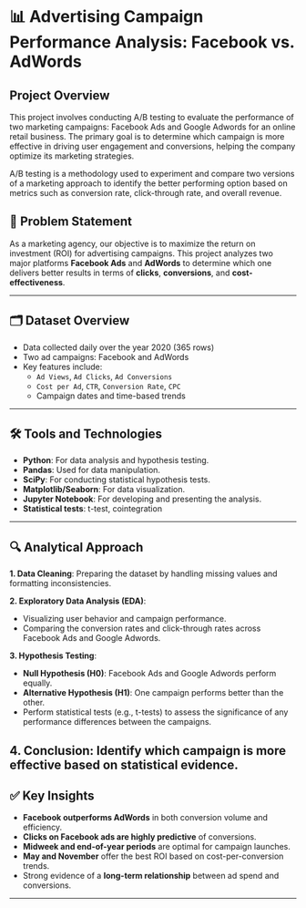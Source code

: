 # 📊 Advertising Campaign Performance Analysis: Facebook vs. AdWords

## Project Overview
This project involves conducting A/B testing to evaluate the performance of two marketing campaigns: Facebook Ads and Google Adwords for an online retail business. The primary goal is to determine which campaign is more effective in driving user engagement and conversions, helping the company optimize its marketing strategies.

A/B testing is a methodology used to experiment and compare two versions of a marketing approach to identify the better performing option based on metrics such as conversion rate, click-through rate, and overall revenue.

## 🧩 Problem Statement
As a marketing agency, our objective is to maximize the return on investment (ROI) for advertising campaigns. This project analyzes two major platforms **Facebook Ads** and **AdWords** to determine which one delivers better results in terms of **clicks**, **conversions**, and **cost-effectiveness**. 

---

## 🗂️ Dataset Overview
- Data collected daily over the year 2020 (365 rows)
- Two ad campaigns: Facebook and AdWords
- Key features include:
  - `Ad Views`, `Ad Clicks`, `Ad Conversions`
  - `Cost per Ad`, `CTR`, `Conversion Rate`, `CPC`
  - Campaign dates and time-based trends

---

## 🛠️ Tools and Technologies 
- **Python**: For data analysis and hypothesis testing.
- **Pandas**: Used for data manipulation.
- **SciPy**: For conducting statistical hypothesis tests.
- **Matplotlib/Seaborn**: For data visualization.
- **Jupyter Notebook**: For developing and presenting the analysis.
- **Statistical tests**: t-test, cointegration


---

## 🔍 Analytical Approach

**1. Data Cleaning**: Preparing the dataset by handling missing values and formatting inconsistencies.

**2. Exploratory Data Analysis (EDA)**: 
- Visualizing user behavior and campaign performance.
- Comparing the conversion rates and click-through rates across Facebook Ads and Google Adwords.

**3. Hypothesis Testing**:
- **Null Hypothesis (H0)**: Facebook Ads and Google Adwords perform equally.
- **Alternative Hypothesis (H1)**: One campaign performs better than the other.
- Perform statistical tests (e.g., t-tests) to assess the significance of any performance differences between the campaigns.

**4. Conclusion**: Identify which campaign is more effective based on statistical evidence.
---

## ✅ Key Insights
- **Facebook outperforms AdWords** in both conversion volume and efficiency.
- **Clicks on Facebook ads are highly predictive** of conversions.
- **Midweek and end-of-year periods** are optimal for campaign launches.
- **May and November** offer the best ROI based on cost-per-conversion trends.
- Strong evidence of a **long-term relationship** between ad spend and conversions.

---



